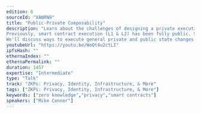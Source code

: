 ```yaml
---
edition: 6
sourceId: "XANRN9"
title: "Public-Private Composability"
description: "Learn about the challenges of designing a private execution layer for Ethereum.
Previously, smart contract execution (L1 & L2) has been fully public. Some apps provide basic private functionality for a single private state (e.g. privacy coins).
We'll discuss ways to execute general private and public state changes across multiple smart contracts in one transaction, within a zk-rollup. This unlocks programmable private smart contracts."
youtubeUrl: "https://youtu.be/WoQt4u2ctLI"
ipfsHash: ""
ethernaIndex: ""
ethernaPermalink: ""
duration: 1457
expertise: "Intermediate"
type: "Talk"
track: "ZKPs: Privacy, Identity, Infrastructure, & More"
tags: ["ZKPs: Privacy, Identity, Infrastructure, & More"]
keywords: ["zero knowledge","privacy","smart contracts"]
speakers: ["Mike Connor"]
---
```

